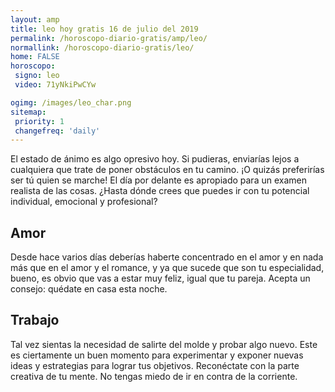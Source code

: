 ```yaml
---
layout: amp
title: leo hoy gratis 16 de julio del 2019 
permalink: /horoscopo-diario-gratis/amp/leo/
normallink: /horoscopo-diario-gratis/leo/
home: FALSE
horoscopo:
 signo: leo
 video: 71yNkiPwCYw

ogimg: /images/leo_char.png
sitemap:
 priority: 1
 changefreq: 'daily'
---
```



El estado de ánimo es algo opresivo hoy. Si pudieras, enviarías lejos a cualquiera que trate de poner obstáculos en tu camino. ¡O quizás preferirías ser tú quien se marche! El día por delante es apropiado para un examen realista de las cosas. ¿Hasta dónde crees que puedes ir con tu potencial individual, emocional y profesional?

## Amor

Desde hace varios días deberías haberte concentrado en el amor y en nada más que en el amor y el romance, y ya que sucede que son tu especialidad, bueno, es obvio que vas a estar muy feliz, igual que tu pareja. Acepta un consejo: quédate en casa esta noche.

## Trabajo

Tal vez sientas la necesidad de salirte del molde y probar algo nuevo. Este es ciertamente un buen momento para experimentar y exponer nuevas ideas y estrategias para lograr tus objetivos. Reconéctate con la parte creativa de tu mente. No tengas miedo de ir en contra de la corriente.